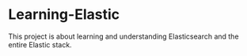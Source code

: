# Learning-Elastic
This project is about learning and understanding Elasticsearch and the entire Elastic stack.
